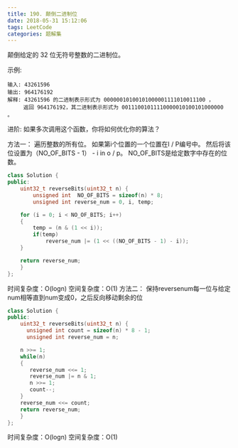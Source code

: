 ```yaml
---
title: 190. 颠倒二进制位
date: 2018-05-31 15:12:06
tags: LeetCode
categories: 题解集
---
```


颠倒给定的 32 位无符号整数的二进制位。

示例:
```
输入: 43261596
输出: 964176192
解释: 43261596 的二进制表示形式为 00000010100101000001111010011100 ，
     返回 964176192，其二进制表示形式为 00111001011110000010100101000000 。
```
进阶:
如果多次调用这个函数，你将如何优化你的算法？

方法一：
遍历整数的所有位。 如果第i个位置的一个位置在I / P编号中。
然后将该位设置为（NO_OF_BITS - 1） - i in o / p。 NO_OF_BITS是给定数字中存在的位数。
```cpp
class Solution {
public:
    uint32_t reverseBits(uint32_t n) {
        unsigned int  NO_OF_BITS = sizeof(n) * 8;
        unsigned int reverse_num = 0, i, temp;

    for (i = 0; i < NO_OF_BITS; i++)
    {
        temp = (n & (1 << i));
        if(temp)
            reverse_num |= (1 << ((NO_OF_BITS - 1) - i));
    }

    return reverse_num;
    }
};
```
时间复杂度：O(logn)
空间复杂度：O(1)
方法二：
保持reversenum每一位与给定num相等直到num变成0，之后反向移动剩余的位
```cpp
class Solution {
public:
    uint32_t reverseBits(uint32_t n) {
      unsigned int count = sizeof(n) * 8 - 1;
      unsigned int reverse_num = n;

    n >>= 1;
    while(n)
    {
       reverse_num <<= 1;       
       reverse_num |= n & 1;
       n >>= 1;
       count--;
    }
    reverse_num <<= count;
    return reverse_num;
    }
};
```
时间复杂度：O(logn)
空间复杂度：O(1)
